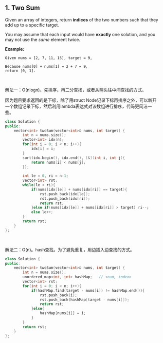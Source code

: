 ## 1. Two Sum

Given an array of integers, return **indices** of the two numbers such that they add up to a specific target.

You may assume that each input would have **exactly** one solution, and you may not use the *same* element twice.

**Example:**

```
Given nums = [2, 7, 11, 15], target = 9,

Because nums[0] + nums[1] = 2 + 7 = 9,
return [0, 1].

```

<br>

解法一：O(nlogn)。先排序，再二分查找，或者从两头往中间查找的方式。

因为题目要求返回的是下标，除了用struct Node记录下标再排序之外，可以新开一个数组记录下标，然后利用lambda表达式对该数组进行排序，代码更简洁一些。

```cpp
class Solution {
public:
    vector<int> twoSum(vector<int>& nums, int target) {
        int n = nums.size();
        vector<int> idx(n);
        for(int i = 0; i < n; i++){
            idx[i] = i;
        }
        sort(idx.begin(), idx.end(), [&](int i, int j){
            return nums[i] < nums[j];
        });
        
        int le = 0, ri = n-1;
        vector<int> rst;
        while(le < ri){
            if(nums[idx[le]] + nums[idx[ri]] == target){
                rst.push_back(idx[le]);
                rst.push_back(idx[ri]);
                return rst;
            }else if(nums[idx[le]] + nums[idx[ri]] > target) ri--;
            else le++;
        }
        return rst;
    }
};
```

<br>

解法二：O(n)。hash查找。为了避免重复，用边插入边查找的方式。

```cpp
class Solution {
public:
    vector<int> twoSum(vector<int>& nums, int target) {
        int n = nums.size();
        unordered_map<int, int> hashMap;   // <num, index>
        vector<int> rst;
        for(int i = 0; i < n; i++){
            if(hashMap.find(target - nums[i]) != hashMap.end()){
                rst.push_back(i);
                rst.push_back(hashMap[target - nums[i]]);
                return rst;
            }else{
                hashMap[nums[i]] = i;
            }
        }
        return rst;
    }
};
```

